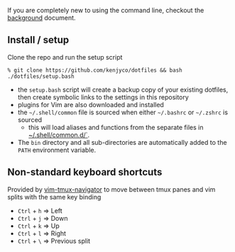 [background]: https://github.com/kenjyco/dotfiles/blob/master/Background.md

If you are completely new to using the command line, checkout the [background][]
document.

## Install / setup
[common.d]: https://github.com/kenjyco/dotfiles/tree/master/shell/common.d

Clone the repo and run the setup script

    % git clone https://github.com/kenjyco/dotfiles && bash ./dotfiles/setup.bash

- the `setup.bash` script will create a backup copy of your existing dotfiles,
  then create symbolic links to the settings in this repository
- plugins for Vim are also downloaded and installed
- the `~/.shell/common` file is sourced when either `~/.bashrc` or `~/.zshrc` is
  sourced
    - this will load aliases and functions from the separate files in
      [~/.shell/common.d/`][common.d].
- The `bin` directory and all sub-directories are automatically added to the
  `PATH` environment variable.

## Non-standard keyboard shortcuts
[vim-tmux-navigator]: https://github.com/christoomey/vim-tmux-navigator

Provided by [vim-tmux-navigator][] to move between tmux panes and vim splits
with the same key binding

- `Ctrl` + `h` => Left
- `Ctrl` + `j` => Down
- `Ctrl` + `k` => Up
- `Ctrl` + `l` => Right
- `Ctrl` + `\` => Previous split
